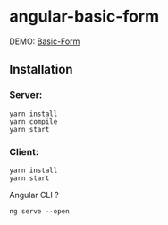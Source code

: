 # angular-basic-form

DEMO: [Basic-Form](https://basic-form-angular.herokuapp.com)

## Installation 

### Server:

```
yarn install
yarn compile 
yarn start
```

### Client:

```
yarn install 
yarn start
```
Angular CLI ? 

`ng serve --open`


